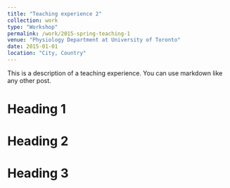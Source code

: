 ```yaml
---
title: "Teaching experience 2"
collection: work
type: "Workshop"
permalink: /work/2015-spring-teaching-1
venue: "Physiology Department at University of Toronto"
date: 2015-01-01
location: "City, Country"
---
```


This is a description of a teaching experience. You can use markdown like any other post.

Heading 1
======

Heading 2
======

Heading 3
======

